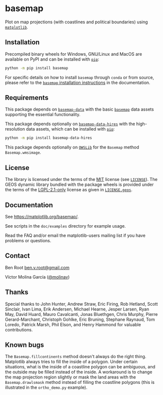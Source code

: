 # basemap

Plot on map projections (with coastlines and political boundaries) using
[`matplotlib`].

## Installation

Precompiled binary wheels for Windows, GNU/Linux and MacOS are available
on PyPI and can be installed with [`pip`]:
```sh
python -m pip install basemap
```

For specific details on how to install `basemap` through `conda` or
from source, please refer to the [`basemap` installation instructions]
in the documentation.

## Requirements

This package depends on [`basemap-data`] with the basic [`basemap`]
data assets supporting the essential functionality.

This package depends optionally on [`basemap-data-hires`] with the
high-resolution data assets, which can be installed with [`pip`]:
```sh
python -m pip install basemap-data-hires
```

This package depends optionally on [`OWSLib`] for the `Basemap` method
`Basemap.wmsimage`.

## License

The library is licensed under the terms of the [MIT] license (see
[`LICENSE`]). The GEOS dynamic library bundled with the package wheels
is provided under the terms of the [LGPL-2.1-only] license as given in
[`LICENSE.geos`].

## Documentation

See https://matplotlib.org/basemap/.

See scripts in the `doc/examples` directory for example usage.

Read the FAQ and/or email the matplotlib-users mailing list if you have
problems or questions.

## Contact

Ben Root <ben.v.root@gmail.com>

Víctor Molina García ([@molinav](https://github.com/molinav))

## Thanks

Special thanks to John Hunter, Andrew Straw, Eric Firing, Rob Hetland,
Scott Sinclair, Ivan Lima, Erik Andersen, Michael Hearne, Jesper Larsen,
Ryan May, David Huard, Mauro Cavalcanti, Jonas Bluethgen, Chris Murphy,
Pierre Gerard-Marchant, Christoph Gohlke, Eric Bruning, Stephane
Raynaud, Tom Loredo, Patrick Marsh, Phil Elson, and Henry Hammond for
valuable contributions.

## Known bugs

The `Basemap.fillcontinents` method doesn't always do the right thing.
Matplotlib always tries to fill the inside of a polygon. Under certain
situations, what is the inside of a coastline polygon can be ambiguous,
and the outside may be filled instead of the inside. A workaround is to
change the map projection region slightly or mask the land areas with
the `Basemap.drawlsmask` method instead of filling the coastline
polygons (this is illustrated in the `ortho_demo.py` example).


[`pip`]:
https://pip.pypa.io/
[`matplotlib`]:
https://matplotlib.org/
[`basemap`]:
https://matplotlib.org/basemap/
[`basemap-data`]:
https://pypi.org/project/basemap-data
[`basemap-data-hires`]:
https://pypi.org/project/basemap-data-hires
[`OWSLib`]:
https://pypi.org/project/OWSLib

[`basemap` installation instructions]:
https://matplotlib.org/basemap/stable/users/installation.html

[MIT]:
https://spdx.org/licenses/MIT.html
[LGPL-2.1-only]:
https://spdx.org/licenses/LGPL-2.1-only.html

[`LICENSE`]:
https://github.com/matplotlib/basemap/blob/v2.0.0/LICENSE
[`LICENSE.geos`]:
https://github.com/matplotlib/basemap/blob/v2.0.0/LICENSE.geos
